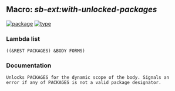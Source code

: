 ## Macro: ***sb-ext:with-unlocked-packages***
[![package](https://img.shields.io/badge/Package-SB--EXT-5f9ea0.svg?style=social&colorA=999999)](../) [![type](https://img.shields.io/badge/Type-Macro-5f9ea0.svg?style=social&colorA=999999)](../#macro) 
### Lambda list
```
((&REST PACKAGES) &BODY FORMS)
```
### Documentation
```
Unlocks PACKAGES for the dynamic scope of the body. Signals an
error if any of PACKAGES is not a valid package designator.
```
